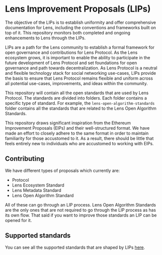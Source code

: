 # Lens Improvement Proposals (LIPs)

The objective of the LIPs is to establish uniformity and offer comprehensive documentation for Lens, including the conventions and frameworks built on top of it. This repository monitors both completed and ongoing enhancements to Lens through the LIPs.

LIPs are a path for the Lens community to establish a formal framework for open governance and contributions for Lens Protocol. As the Lens ecosystem grows, it is important to enable the ability to participate in the future development of Lens Protocol and set foundations for open governance and path towards decentralization. As Lens Protocol is a neutral and flexible technology stack for social networking use-cases, LIPs provide the basis to ensure that Lens Protocol remains flexible and uniform across all potential use-cases, improvements, and ideas within the community.

This repository will contain all the open standards that are used by Lens Protocol. The standards are divided into folders. Each folder contains a specific type of standard. For example, the `lens-open-algorithm-standards` folder contains all the standards that are related to the Lens Open Algorithm Standards.

This repository draws significant inspiration from the Ethereum Improvement Proposals (EIPs) and their well-structured format. We have made an effort to closely adhere to the same format in order to maintain familiarity for those accustomed to it. As a result, there should be little that feels entirely new to individuals who are accustomed to working with EIPs.

## Contributing

We have different types of proposals which currently are:

- Protocol
- Lens Ecosystem Standard
- Lens Metadata Standard
- Lens Open Algorithm Standard

All of these can go through an LIP process. Lens Open Algorithm Standards are the only ones that are not required to go through the LIP process as has its own flow. That said if you want to improve those standards an LIP can be opened for it.

## Supported standards

You can see all the supported standards that are shaped by LIPs [here](./supported-standards/README.md).
